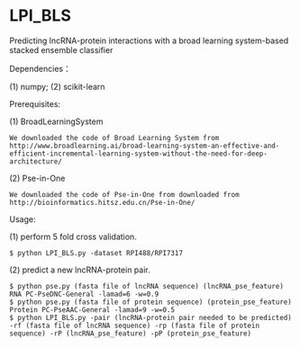 # LPI_BLS
Predicting lncRNA-protein interactions with a broad learning system-based stacked ensemble classifier


Dependencies：


(1) numpy; (2) scikit-learn


Prerequisites:

(1) BroadLearningSystem

    We downloaded the code of Broad Learning System from http://www.broadlearning.ai/broad-learning-system-an-effective-and-efficient-incremental-learning-system-without-the-need-for-deep-architecture/
    
(2) Pse-in-One

    We downloaded the code of Pse-in-One from downloaded from http://bioinformatics.hitsz.edu.cn/Pse-in-One/



Usage:

(1) perform 5 fold cross validation.

    $ python LPI_BLS.py -dataset RPI488/RPI7317


(2) predict a new lncRNA-protein pair.

    $ python pse.py (fasta file of lncRNA sequence) (lncRNA_pse_feature) RNA PC-PseDNC-General -lamad=6 -w=0.9
    $ python pse.py (fasta file of protein sequence) (protein_pse_feature) Protein PC-PseAAC-General -lamad=9 -w=0.5
    $ python LPI_BLS.py -pair (lncRNA-protein pair needed to be predicted) -rf (fasta file of lncRNA sequence) -rp (fasta file of protein sequence) -rP (lncRNA_pse_feature) -pP (protein_pse_feature)

